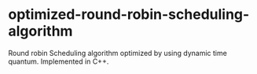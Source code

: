 # optimized-round-robin-scheduling-algorithm
Round robin Scheduling algorithm optimized by using dynamic time quantum. Implemented in C++.
